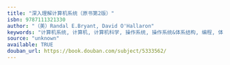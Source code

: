 ```yaml
---
title: "深入理解计算机系统（原书第2版）"
isbn: 9787111321330
author: "（美）Randal E.Bryant, David O'Hallaron"
keywords: "计算机系统, 计算机, 计算机科学, 操作系统, 操作系统&体系结构, 编程, 体系结构, 程序员"
source: "unknown"
available: TRUE
douban_url: https://book.douban.com/subject/5333562/
---
```

